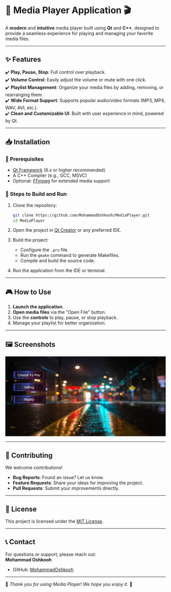 
# 🎵 Media Player Application 🎬  

A **modern** and **intuitive** media player built using **Qt** and **C++**, designed to provide a seamless experience for playing and managing your favorite media files.

---

## ✨ Features  
✔️ **Play, Pause, Stop**: Full control over playback.  
✔️ **Volume Control**: Easily adjust the volume or mute with one click.  
✔️ **Playlist Management**: Organize your media files by adding, removing, or rearranging them.  
✔️ **Wide Format Support**: Supports popular audio/video formats (MP3, MP4, WAV, AVI, etc.).  
✔️ **Clean and Customizable UI**: Built with user experience in mind, powered by Qt.  

---

## 📥 Installation  

### 🔧 Prerequisites  
- [Qt Framework](https://www.qt.io/download) (6.x or higher recommended)  
- A C++ Compiler (e.g., GCC, MSVC)  
- Optional: [FFmpeg](https://ffmpeg.org/download.html) for extended media support  

### 🚀 Steps to Build and Run  
1. Clone the repository:  
   ```bash  
   git clone https://github.com/MohammadOshkooh/MediaPlayer.git  
   cd MediaPlayer  
   ```  

2. Open the project in [Qt Creator](https://www.qt.io/product/development-tools) or any preferred IDE.  

3. Build the project:  
   - Configure the `.pro` file.  
   - Run the `qmake` command to generate Makefiles.  
   - Compile and build the source code.  

4. Run the application from the IDE or terminal.  

---

## 🎮 How to Use  
1. **Launch the application**.  
2. **Open media files** via the "Open File" button.  
3. Use the **controls** to play, pause, or stop playback.  
4. Manage your playlist for better organization.  

---

## 🖼️ Screenshots  

<img src="https://github.com/MohammadOshkooh/mediaPlayer/blob/master/static/image/Screenshot 2025-01-28 at 01-17-27 Screenshot 2025-01-28 at 01-15-40 1.jpg (JPEG Image 1280 × 694 pixels).png (PNG Image 634 × 320 pixels).png?raw=true" alt="MediaPlayer">


---

## 🤝 Contributing  
We welcome contributions!  
- **Bug Reports**: Found an issue? Let us know.  
- **Feature Requests**: Share your ideas for improving the project.  
- **Pull Requests**: Submit your improvements directly.  

---

## 📜 License  
This project is licensed under the [MIT License](LICENSE).  

---

## 📞 Contact  
For questions or support, please reach out:  
**Mohammad Oshkooh**  
- GitHub: [MohammadOshkooh](https://github.com/MohammadOshkooh)  

---

🌟 *Thank you for using Media Player! We hope you enjoy it.* 🌟  
